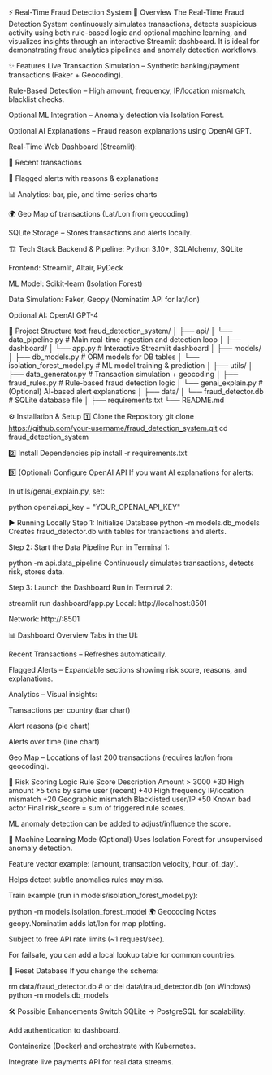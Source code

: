 ⚡ Real-Time Fraud Detection System
📌 Overview
The Real-Time Fraud Detection System continuously simulates transactions, detects suspicious activity using both rule-based logic and optional machine learning, and visualizes insights through an interactive Streamlit dashboard.
It is ideal for demonstrating fraud analytics pipelines and anomaly detection workflows.

✨ Features
Live Transaction Simulation – Synthetic banking/payment transactions (Faker + Geocoding).

Rule-Based Detection – High amount, frequency, IP/location mismatch, blacklist checks.

Optional ML Integration – Anomaly detection via Isolation Forest.

Optional AI Explanations – Fraud reason explanations using OpenAI GPT.

Real-Time Web Dashboard (Streamlit):

📜 Recent transactions

🚨 Flagged alerts with reasons & explanations

📊 Analytics: bar, pie, and time-series charts

🌍 Geo Map of transactions (Lat/Lon from geocoding)

SQLite Storage – Stores transactions and alerts locally.

🏗 Tech Stack
Backend & Pipeline: Python 3.10+, SQLAlchemy, SQLite

Frontend: Streamlit, Altair, PyDeck

ML Model: Scikit-learn (Isolation Forest)

Data Simulation: Faker, Geopy (Nominatim API for lat/lon)

Optional AI: OpenAI GPT-4

📂 Project Structure
text
fraud_detection_system/
│
├── api/
│   └── data_pipeline.py           # Main real-time ingestion and detection loop
│
├── dashboard/
│   └── app.py                     # Interactive Streamlit dashboard
│
├── models/
│   ├── db_models.py               # ORM models for DB tables
│   └── isolation_forest_model.py  # ML model training & prediction
│
├── utils/
│   ├── data_generator.py          # Transaction simulation + geocoding
│   ├── fraud_rules.py             # Rule-based fraud detection logic
│   └── genai_explain.py           # (Optional) AI-based alert explanations
│
├── data/
│   └── fraud_detector.db          # SQLite database file
│
├── requirements.txt
└── README.md


⚙️ Installation & Setup
1️⃣ Clone the Repository
git clone https://github.com/your-username/fraud_detection_system.git
cd fraud_detection_system

2️⃣ Install Dependencies
pip install -r requirements.txt

3️⃣ (Optional) Configure OpenAI API
If you want AI explanations for alerts:

In utils/genai_explain.py, set:

python
openai.api_key = "YOUR_OPENAI_API_KEY"

▶️ Running Locally
Step 1: Initialize Database
python -m models.db_models
Creates fraud_detector.db with tables for transactions and alerts.

Step 2: Start the Data Pipeline
Run in Terminal 1:

python -m api.data_pipeline
Continuously simulates transactions, detects risk, stores data.

Step 3: Launch the Dashboard
Run in Terminal 2:

streamlit run dashboard/app.py
Local: http://localhost:8501

Network: http://<your-local-ip>:8501

📊 Dashboard Overview
Tabs in the UI:

Recent Transactions – Refreshes automatically.

Flagged Alerts – Expandable sections showing risk score, reasons, and explanations.

Analytics – Visual insights:

Transactions per country (bar chart)

Alert reasons (pie chart)

Alerts over time (line chart)

Geo Map – Locations of last 200 transactions (requires lat/lon from geocoding).

🧮 Risk Scoring Logic
Rule	Score	Description
Amount > 3000	+30	High amount
≥5 txns by same user (recent)	+40	High frequency
IP/location mismatch	+20	Geographic mismatch
Blacklisted user/IP	+50	Known bad actor
Final risk_score = sum of triggered rule scores.

ML anomaly detection can be added to adjust/influence the score.

🤖 Machine Learning Mode (Optional)
Uses Isolation Forest for unsupervised anomaly detection.

Feature vector example: [amount, transaction velocity, hour_of_day].

Helps detect subtle anomalies rules may miss.

Train example (run in models/isolation_forest_model.py):

python -m models.isolation_forest_model
🌍 Geocoding Notes
geopy.Nominatim adds lat/lon for map plotting.

Subject to free API rate limits (~1 request/sec).

For failsafe, you can add a local lookup table for common countries.

🔄 Reset Database
If you change the schema:

rm data/fraud_detector.db          # or del data\fraud_detector.db (on Windows)
python -m models.db_models

🛠 Possible Enhancements
Switch SQLite → PostgreSQL for scalability.

Add authentication to dashboard.

Containerize (Docker) and orchestrate with Kubernetes.

Integrate live payments API for real data streams.
